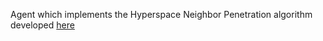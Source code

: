 Agent which implements the Hyperspace Neighbor Penetration algorithm developed [here](https://arxiv.org/ftp/arxiv/papers/2106/2106.05497.pdf)